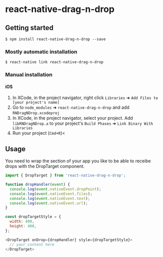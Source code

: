 
# react-native-drag-n-drop

## Getting started

`$ npm install react-native-drag-n-drop --save`

### Mostly automatic installation

`$ react-native link react-native-drag-n-drop`

### Manual installation


#### iOS

1. In XCode, in the project navigator, right click `Libraries` ➜ `Add Files to [your project's name]`
2. Go to `node_modules` ➜ `react-native-drag-n-drop` and add `RNDragNDrop.xcodeproj`
3. In XCode, in the project navigator, select your project. Add `libRNDragNDrop.a` to your project's `Build Phases` ➜ `Link Binary With Libraries`
4. Run your project (`Cmd+R`)<


## Usage

You need to wrap the section of your app you like to be able to receibe drops with the DropTarget component. 

```javascript
import { DropTarget } from 'react-native-drag-n-drop';

function dropHandler(event) {
  console.log(event.nativeEvent.dropPoint);
  console.log(event.nativeEvent.files);
  console.log(event.nativeEvent.text);
  console.log(event.nativeEvent.url);
}

const dropTargetStyle = {
  width: 400,
  height: 400,
};

<DropTarget onDrop={dropHandler} style={dropTargetStyle}>
  // your content here
</DropTarget>
```
  
